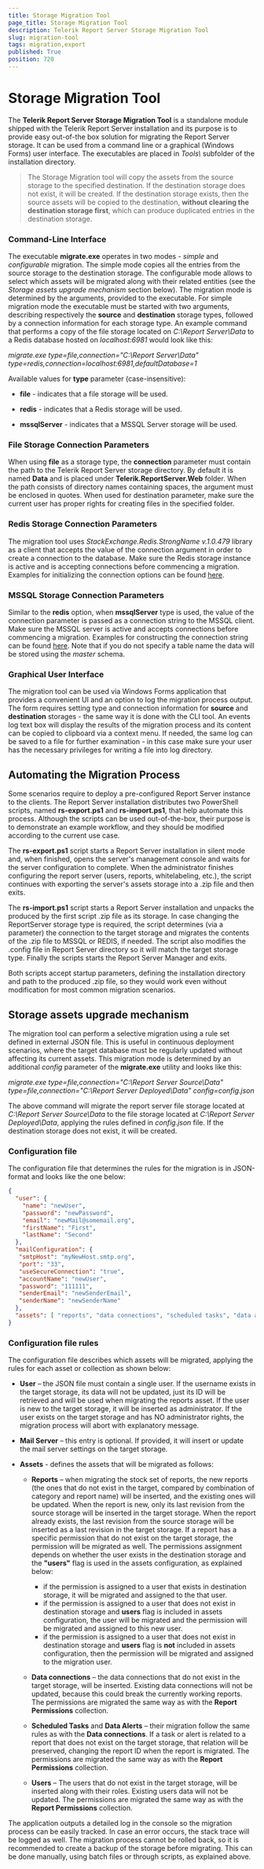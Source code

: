 ```yaml
---
title: Storage Migration Tool
page_title: Storage Migration Tool
description: Telerik Report Server Storage Migration Tool
slug: migration-tool
tags: migration,export
published: True
position: 720
---
```


# Storage Migration Tool

The **Telerik Report Server Storage Migration Tool** is a standalone module shipped with the Telerik Report Server installation and its purpose is to provide easy out-of-the box solution for migrating the Report Server storage. It can be used from a command line or a graphical (Windows Forms) user interface. The executables are placed in *Tools\\* subfolder of the installation directory.

> The Storage Migration tool will copy the assets from the source storage to the specified destination. If the destination storage does not exist, it will be created. If the destination storage exists, then the source assets will be copied to the destination, **without clearing the destination storage first**, which can produce duplicated entries in the destination storage.

### Command-Line Interface

The executable **migrate.exe** operates in two modes - *simple* and *configurable* migration. The simple mode copies all the entries from the source storage to the destination storage. The configurable mode allows to select which assets will be migrated along with their related entities (see the *Storage assets upgrade mechanism* section below). The migration mode is determined by the arguments, provided to the executable. For simple migration mode the executable must be started with two arguments, describing respectively the **source** and **destination** storage types, followed by a connection information for each storage type. An example command that performs a copy of the file storage located on *C:\Report Server\Data* to a Redis database hosted on *localhost:6981* would look like this:

*migrate.exe type=file,connection="C:\Report Server\Data" type=redis,connection=localhost:6981,defaultDatabase=1*

Available values for **type** parameter (case-insensitive):

-	**file** - indicates that a file storage will be used.

-	**redis** - indicates that a Redis storage will be used.

-	**mssqlServer** - indicates that a MSSQL Server storage will be used.

### File Storage Connection Parameters

When using **file** as a storage type, the **connection** parameter must contain the path to the Telerik Report Server storage directory. By default it is named **Data** and is placed under **Telerik.ReportServer.Web** folder. When the path consists of directory names containing spaces, the argument must be enclosed in quotes. When used for destination parameter, make sure the current user has proper rights for creating files in the specified folder.

### Redis Storage Connection Parameters

The migration tool uses *StackExchange.Redis.StrongName v.1.0.479* library as a client that accepts the value of the connection argument in order to create a connection to the database. Make sure the Redis storage instance is active and is accepting connections before commencing a migration. Examples for initializing the connection options can be found [here](https://github.com/StackExchange/StackExchange.Redis/blob/c6d8aec280722d83ed78b11e7b70d6d43b16ec98/Docs/Configuration.md).

### MSSQL Storage Connection Parameters

Similar to the **redis** option, when **mssqlServer** type is used, the value of the connection parameter is passed as a connection string to the MSSQL client. Make sure the MSSQL server is active and accepts connections before commencing a migration. Examples for constructing the connection string can be found [here](https://www.connectionstrings.com/sql-server/). Note that if you do not specify a table name the data will be stored using the *master* schema.

### Graphical User Interface

The migration tool can be used via Windows Forms application that provides a convenient UI and an option to log the migration process output. The form requires setting type and connection information for **source** and **destination** storages - the same way it is done with the CLI tool. An events log text box will display the results of the migration process and its content can be copied to clipboard via a context menu. If needed, the same log can be saved to a file for further examination - in this case make sure your user has the necessary privileges for writing a file into log directory.

## Automating the Migration Process
Some scenarios require to deploy a pre-configured Report Server instance to the clients. The Report Server installation distributes two PowerShell scripts, named **rs-export.ps1** and **rs-import.ps1**, that help automate this process. Although the scripts can be used out-of-the-box, their purpose is to demonstrate an example workflow, and they should be modified according to the current use case.

The **rs-export.ps1** script starts a Report Server installation in silent mode and, when finished, opens the server's management console and waits for the server configuration to complete. When the administrator finishes configuring the report server (users, reports, whitelabeling, etc.), the script continues with exporting the server's assets storage into a .zip file and then exits.

The **rs-import.ps1** script starts a Report Server installation and unpacks the produced by the first script .zip file as its storage. In case changing the ReportServer storage type is required, the script determines (via a parameter) the connection to the target storage and migrates the contents of the .zip file to MSSQL or REDIS, if needed. The script also modifies the .config file in Report Server directory so it will match the target storage type. Finally the scripts starts the Report Server Manager and exits.

Both scripts accept startup parameters, defining the installation directory and path to the produced .zip file, so they would work even without modification for most common migration scenarios.

## Storage assets upgrade mechanism
The migration tool can perform a selective migration using a rule set defined in external JSON file. This is useful in continuous deployment scenarios, where the target database must be regularly updated without affecting its current assets. This migration mode is determined by an additional *config* parameter of the **migrate.exe** utility and looks like this:

*migrate.exe type=file,connection="C:\Report Server Source\Data" type=file,connection="C:\Report Server Deployed\Data" config=config.json*

The above command will migrate the report server file storage located at *C:\Report Server Source\Data* to the file storage located at *C:\Report Server Deployed\Data*, applying the rules defined in *config.json* file. If the destination storage does not exist, it will be created.

### Configuration file
The configuration file that determines the rules for the migration is in JSON-format and looks like the one below:
```json
{
  "user": {
    "name": "newUser",
    "password": "newPassword",
    "email": "newMail@somemail.org",
    "firstName": "First",
    "lastName": "Second"
  },
  "mailConfiguration": {
   "smtpHost": "myNewHost.smtp.org",
   "port": "33",
   "useSecureConnection": "true",
   "accountName": "newUser",
   "password": "111111",
   "senderEmail": "newSenderEmail",
   "senderName": "newSenderName"
  },
  "assets": [ "reports", "data connections", "scheduled tasks", "data alerts", "users" ]
}
```

### Configuration file rules
The configuration file describes which assets will be migrated, applying the rules for each asset or collection as shown below: 

  * **User** – the JSON file must contain a single user. If the username exists in the target storage, its data will not be updated, just its ID will be retrieved and will be used when migrating the reports asset. If the user is new to the target storage, it will be inserted as administrator. If the user exists on the target storage and has NO administrator rights, the migration process will abort with explanatory message.
  
  * **Mail Server** – this entry is optional. If provided, it will insert or update the mail server settings on the target storage. 
  
  * **Assets** - defines the assets that will be migrated as follows:
  
    + **Reports** – when migrating the stock set of reports, the new reports (the ones that do not exist in the target, compared by combination of category and report name) will be inserted, and the existing ones will be updated. When the report is new, only its last revision from the source storage will be inserted in the target storage. When the report already exists, the last revision from the source storage will be inserted as a last revision in the target storage. If a report has a specific permission that do not exist on the target storage, the permission will be migrated as well. The permissions assignment depends on whether the user exists in the destination storage and the **"users"** flag is used in the assets configuration, as explained below:
      - if the permission is assigned to a user that exists in destination storage, it will be migrated and assigned to the that user. 
      - if the permission is assigned to a user that does not exist in destination storage and **users** flag is included in assets configuration, the user will be migrated and the permission will be migrated and assigned to this new user.
      - if the permission is assigned to a user that does not exist in destination storage and **users** flag is **not** included in assets configuration, then the permission will be migrated and assigned to the migration user.
  
    + **Data connections** – the data connections that do not exist in the target storage, will be inserted. Existing data connections will not be updated, because this could break the currently working reports. The permissions are migrated the same way as with the **Report Permissions** collection.
  
    + **Scheduled Tasks** and **Data Alerts** – their migration follow the same rules as with the **Data connections**. If a task or alert is related to a report that does not exist on the target storage, that relation will be preserved, changing the report ID when the report is migrated. The permissions are migrated the same way as with the **Report Permissions** collection.

    + **Users** – The users that do not exist in the target storage, will be inserted along with their roles. Existing users data will not be updated. The permissions are migrated the same way as with the **Report Permissions** collection.

The application outputs a detailed log in the console so the migration process can be easily tracked. In case an error occurs, the stack trace will be logged as well. The migration process cannot be rolled back, so it is recommended to create a backup of the storage before migrating. This can be done manually, using batch files or through scripts, as explained above.
